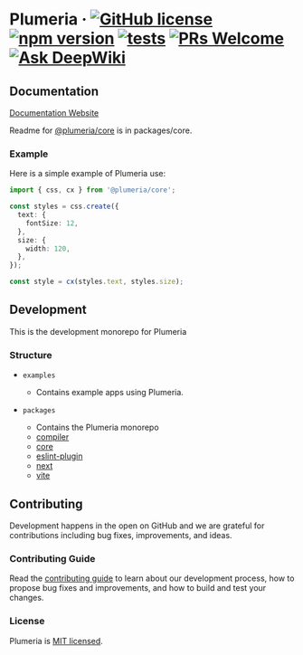 # Plumeria &middot; [![GitHub license](https://img.shields.io/badge/license-MIT-lightyellow.svg)](https://github.com/zss-in-js/plumeria/blob/main/LICENSE) [![npm version](https://img.shields.io/npm/v/@plumeria/core.svg?color=skyblue)](https://www.npmjs.com/package/@plumeria/core) [![tests](https://github.com/zss-in-js/plumeria/actions/workflows/tests.yml/badge.svg)](https://github.com/zss-in-js/plumeria/actions/workflows/tests.yml) [![PRs Welcome](https://img.shields.io/badge/PRs-welcome-na.svg?color=deeppink)](https://github.com/zss-in-js/plumeria/blob/main/.github/CONTRIBUTING.md) [![Ask DeepWiki](https://deepwiki.com/badge.svg)](https://deepwiki.com/zss-in-js/plumeria)

## Documentation

[Documentation Website](https://plumeria.dev)

Readme for [@plumeria/core](https://github.com/zss-in-js/plumeria/tree/main/packages/core) is in packages/core.

### Example

Here is a simple example of Plumeria use:

```ts
import { css, cx } from '@plumeria/core';

const styles = css.create({
  text: {
    fontSize: 12,
  },
  size: {
    width: 120,
  },
});

const style = cx(styles.text, styles.size);
```

## Development

This is the development monorepo for Plumeria

### Structure

- `examples`

  - Contains example apps using Plumeria.

- `packages`
  - Contains the Plumeria monorepo
  - [compiler](https://github.com/zss-in-js/plumeria/tree/main/packages/compiler)
  - [core](https://github.com/zss-in-js/plumeria/tree/main/packages/core)
  - [eslint-plugin](https://github.com/zss-in-js/plumeria/tree/main/packages/eslint-plugin)
  - [next](https://github.com/zss-in-js/plumeria/tree/main/packages/next)
  - [vite](https://github.com/zss-in-js/plumeria/tree/main/packages/vite)

## Contributing

Development happens in the open on GitHub and we are grateful for contributions including bug fixes, improvements, and ideas.

### Contributing Guide

Read the [contributing guide](https://github.com/zss-in-js/plumeria/blob/main/.github/CONTRIBUTING.md) to learn about our development process, how to propose bug fixes and improvements, and how to build and test your changes.

### License

Plumeria is [MIT licensed](https://github.com/zss-in-js/plumeria/blob/main/license).
